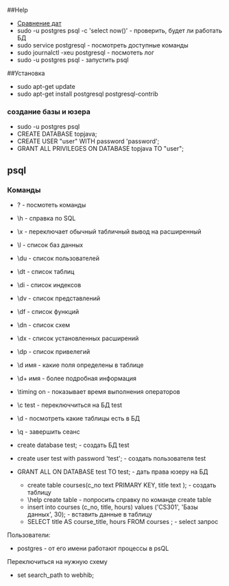 ##Help
- <a href="https://stackoverflow.com/questions/31433747/postgres-where-clause-compare-timestamp">Сравнение дат</a>
- sudo -u postgres psql -c 'select now()' - проверить, будет ли работать БД
- sudo service postgresql - посмотреть доступные команды
- sudo journalctl -xeu postgresql - посмотеть лог
- sudo -u postgres psql - запустить psql

##Установка 
- sudo apt-get update
- sudo apt-get install postgresql postgresql-contrib

### создание базы и юзера
- sudo -u postgres psql
- CREATE DATABASE topjava;
- CREATE USER "user" WITH password 'password';
- GRANT ALL PRIVILEGES ON DATABASE topjava TO "user";

## psql
### Команды
- \? - посмотеть команды
- \h - справка по SQL
- \x - переключает обычный табличный вывод на расширенный
- \l - список баз данных
- \du - список пользователей
- \dt - список таблиц
- \di - список индексов
- \dv - список представлений
- \df - список функций
- \dn - список схем
- \dx - список установленных расширений
- \dp - список привелегий
- \d имя - какие поля определены в таблице
- \d+ имя - более подробная информация
- \timing on - показывает время выполнения операторов
- \c  test - переключчиться на БД test
- \d - посмотреть какие таблицы есть в БД
- \q - завершить сеанс
- create database test; - создать БД test
- create user test with password 'test'; - создать пользователя test
- GRANT ALL ON DATABASE test TO test; - дать права юзеру на БД

  - create table courses(c_no text PRIMARY KEY, title text ); - создать таблицу
  - \help create table - попросить справку по команде create table
  - insert into courses (c_no, title, hours) values ('CS301', 'Базы данных', 30); - вставить данные в таблицу
  - SELECT title AS course_title, hours FROM courses ; - select запрос
  


Пользователи:
- postgres - от его имени работают процессы в psQL

Переключиться на нужную схему
- set search_path to webhib;